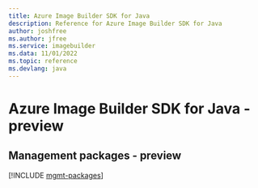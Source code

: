 ```yaml
---
title: Azure Image Builder SDK for Java
description: Reference for Azure Image Builder SDK for Java
author: joshfree
ms.author: jfree
ms.service: imagebuilder
ms.data: 11/01/2022
ms.topic: reference
ms.devlang: java
---
```

# Azure Image Builder SDK for Java - preview

## Management packages - preview
[!INCLUDE [mgmt-packages](image-builder-mgmt-index.md)]